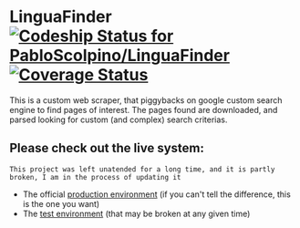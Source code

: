 # LinguaFinder [ ![Codeship Status for PabloScolpino/LinguaFinder](https://app.codeship.com/projects/b8579490-890b-0134-36fc-566d2d10b6b9/status?branch=master)](https://app.codeship.com/projects/184127) [![Coverage Status](https://coveralls.io/repos/github/PabloScolpino/LinguaFinder/badge.svg?branch=adding-coverals)](https://coveralls.io/github/PabloScolpino/LinguaFinder?branch=adding-coverals)

This is a custom web scraper, that piggybacks on google custom search engine to find pages of interest. The pages found are downloaded, and parsed looking for custom (and complex) search criterias.

## Please check out the live system:

`This project was left unatended for a long time, and it is partly broken, I am in the process of updating it`

* The official [production environment](https://linguafinder.herokuapp.com/) (if you can't tell the difference, this is the one you want)
* The [test environment](https://linguafinder-staging.herokuapp.com/) (that may be broken at any given time)
